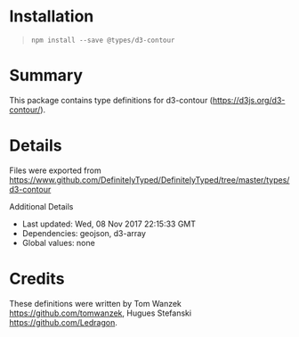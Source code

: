 # Installation
> `npm install --save @types/d3-contour`

# Summary
This package contains type definitions for d3-contour (https://d3js.org/d3-contour/).

# Details
Files were exported from https://www.github.com/DefinitelyTyped/DefinitelyTyped/tree/master/types/d3-contour

Additional Details
 * Last updated: Wed, 08 Nov 2017 22:15:33 GMT
 * Dependencies: geojson, d3-array
 * Global values: none

# Credits
These definitions were written by Tom Wanzek <https://github.com/tomwanzek>, Hugues Stefanski <https://github.com/Ledragon>.
